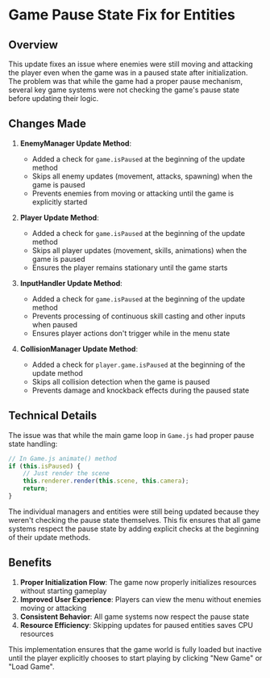 # Game Pause State Fix for Entities

## Overview
This update fixes an issue where enemies were still moving and attacking the player even when the game was in a paused state after initialization. The problem was that while the game had a proper pause mechanism, several key game systems were not checking the game's pause state before updating their logic.

## Changes Made

1. **EnemyManager Update Method**:
   - Added a check for `game.isPaused` at the beginning of the update method
   - Skips all enemy updates (movement, attacks, spawning) when the game is paused
   - Prevents enemies from moving or attacking until the game is explicitly started

2. **Player Update Method**:
   - Added a check for `game.isPaused` at the beginning of the update method
   - Skips all player updates (movement, skills, animations) when the game is paused
   - Ensures the player remains stationary until the game starts

3. **InputHandler Update Method**:
   - Added a check for `game.isPaused` at the beginning of the update method
   - Prevents processing of continuous skill casting and other inputs when paused
   - Ensures player actions don't trigger while in the menu state

4. **CollisionManager Update Method**:
   - Added a check for `player.game.isPaused` at the beginning of the update method
   - Skips all collision detection when the game is paused
   - Prevents damage and knockback effects during the paused state

## Technical Details

The issue was that while the main game loop in `Game.js` had proper pause state handling:

```javascript
// In Game.js animate() method
if (this.isPaused) {
    // Just render the scene
    this.renderer.render(this.scene, this.camera);
    return;
}
```

The individual managers and entities were still being updated because they weren't checking the pause state themselves. This fix ensures that all game systems respect the pause state by adding explicit checks at the beginning of their update methods.

## Benefits

1. **Proper Initialization Flow**: The game now properly initializes resources without starting gameplay
2. **Improved User Experience**: Players can view the menu without enemies moving or attacking
3. **Consistent Behavior**: All game systems now respect the pause state
4. **Resource Efficiency**: Skipping updates for paused entities saves CPU resources

This implementation ensures that the game world is fully loaded but inactive until the player explicitly chooses to start playing by clicking "New Game" or "Load Game".
